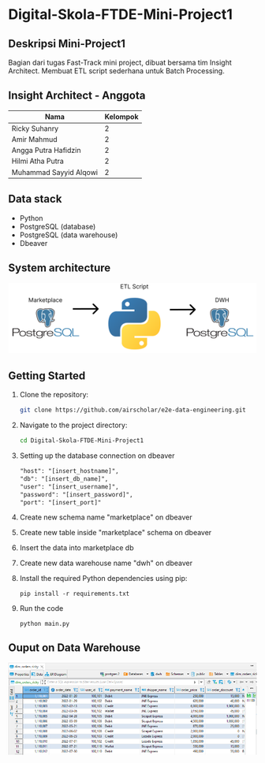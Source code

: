 # Digital-Skola-FTDE-Mini-Project1
## Deskripsi Mini-Project1
Bagian dari tugas Fast-Track mini project, dibuat bersama tim Insight Architect. Membuat ETL script sederhana untuk Batch Processing.

## Insight Architect - Anggota
|  Nama | Kelompok 
| ------------ | ------------ |
| Ricky Suhanry | 2 |
| Amir Mahmud | 2 |
| Angga Putra Hafidzin | 2 |
| Hilmi Atha Putra | 2 |
| Muhammad Sayyid Alqowi | 2 |

## Data stack
- Python
- PostgreSQL (database)
- PostgreSQL (data warehouse)
- Dbeaver

## System architecture
![System Architecture](https://github.com/vnobets7/Digital-Skola-FTDE-Mini-Project1/blob/main/Data-engineering-architecture.png)

## Getting Started
1. Clone the repository:
    ```bash
    git clone https://github.com/airscholar/e2e-data-engineering.git
    ```

2. Navigate to the project directory:
    ```bash
    cd Digital-Skola-FTDE-Mini-Project1
    ```

3. Setting up the database connection on dbeaver
   ```
   "host": "[insert_hostname]",
   "db": "[insert_db_name]",
   "user": "[insert_username]",
   "password": "[insert_password]",
   "port": "[insert_port]"
   ```

4. Create new schema name "marketplace" on dbeaver
  
5. Create new table inside "marketplace" schema on dbeaver
   
6. Insert the data into marketplace db

7. Create new data warehouse name "dwh" on dbeaver

8. Install the required Python dependencies using pip:
   ```
   pip install -r requirements.txt
   ```
   
9. Run the code
   ```
   python main.py
   ```

## Ouput on Data Warehouse 
![Data Warehouse](https://github.com/vnobets7/Digital-Skola-FTDE-Mini-Project1/blob/main/output-on-dwh.PNG)
